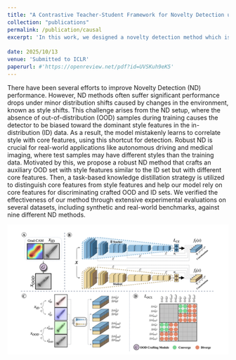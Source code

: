 ```yaml
---
title: "A Contrastive Teacher-Student Framework for Novelty Detection under Style Shifts"
collection: "publications"
permalink: /publication/causal
excerpt: 'In this work, we designed a novelty detection method which is robust to style shifts in the data distribution. By distinguishing between core features and style features and using a teacher-student scheme, we were able to achieve state-of-the-art results on various dataset pairs.'

date: 2025/10/13
venue: 'Submitted to ICLR'
paperurl: #'https://openreview.net/pdf?id=UVSKuh9eK5'
---
```

There have been several efforts to improve Novelty Detection (ND) performance. However, ND methods often suffer significant performance drops under minor distribution shifts caused by changes in the environment, known as style shifts. This challenge arises from the ND setup, where the absence of out-of-distribution (OOD) samples during training causes the detector to be biased toward the dominant style features in the in-distribution (ID) data. As a result, the model mistakenly learns to correlate style with core features, using this shortcut for detection. Robust ND is crucial for real-world applications like autonomous driving and medical imaging, where test samples may have different styles than the training data. Motivated by this, we propose a robust ND method that crafts an auxiliary OOD set with style features similar to the ID set but with different core features. Then, a task-based knowledge distillation strategy is utilized to distinguish core features from style features and help our model rely on core features for discriminating crafted OOD and ID sets. We verified the effectiveness of our method through extensive experimental evaluations on several datasets, including synthetic and real-world benchmarks, against nine different ND methods.

![Main figure of the paper](../images/causal.png)

<!-- [Download paper here]([http://academicpages.github.io/files/paper1.pdf](https://openreview.net/pdf?id=UVSKuh9eK5)) -->